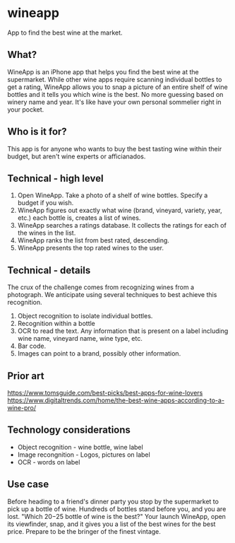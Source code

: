 # wineapp
App to find the best wine at the market.

## What?
WineApp is an iPhone app that helps you find the best wine at the supermarket. While other wine apps require scanning individual bottles to get a rating, WineApp allows you to snap a picture of an entire shelf of wine bottles and it tells you which wine is the best. No more guessing based on winery name and year. It's like have your own personal sommelier right in your pocket.

## Who is it for?
This app is for anyone who wants to buy the best tasting wine within their budget, but aren't wine experts or afficianados.

## Technical - high level
1. Open WineApp. Take a photo of a shelf of wine bottles. Specify a budget if you wish.
2. WineApp figures out exactly what wine (brand, vineyard, variety, year, etc.) each bottle is, creates a list of wines.
3. WineApp searches a ratings database. It collects the ratings for each of the wines in the list.
4. WineApp ranks the list from best rated, descending.
5. WineApp presents the top rated wines to the user.

## Technical - details
The crux of the challenge comes from recognizing wines from a photograph. We anticipate using several techniques to best achieve this recognition.

1. Object recognition to isolate individual bottles.
2. Recognition within a bottle
  1. OCR to read the text. Any information that is present on a label including wine name, vineyard name, wine type, etc.
  2. Bar code.
  3. Images can point to a brand, possibly other information.

## Prior art
https://www.tomsguide.com/best-picks/best-apps-for-wine-lovers
https://www.digitaltrends.com/home/the-best-wine-apps-according-to-a-wine-pro/

## Technology considerations
* Object recognition - wine bottle, wine label
* Image recongnition - Logos, pictures on label
* OCR - words on label

## Use case
Before heading to a friend's dinner party you stop by the supermarket to pick up a bottle of wine. Hundreds of bottles stand before you, and you are lost. "Which $20-$25 bottle of wine is the best?" Your launch WineApp, open its viewfinder, snap, and it gives you a list of the best wines for the best price. Prepare to be the bringer of the finest vintage.
